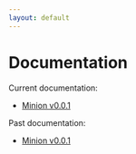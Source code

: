 ```yaml
---
layout: default
---
```

# Documentation

Current documentation:

* [Minion v0.0.1](./0.0.1)

Past documentation:

* [Minion v0.0.1](./0.0.1)